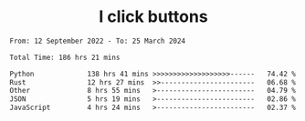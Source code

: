 <h1 align="center">
I click buttons
</h1>

<!--START_SECTION:waka-->

```txt
From: 12 September 2022 - To: 25 March 2024

Total Time: 186 hrs 21 mins

Python             138 hrs 41 mins >>>>>>>>>>>>>>>>>>>------   74.42 %
Rust               12 hrs 27 mins  >>-----------------------   06.68 %
Other              8 hrs 55 mins   >------------------------   04.79 %
JSON               5 hrs 19 mins   >------------------------   02.86 %
JavaScript         4 hrs 24 mins   >------------------------   02.37 %
```

<!--END_SECTION:waka-->
